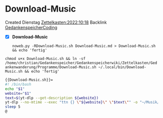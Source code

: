# Download-Music
Created Dienstag [Zettelkasten:2022:10:18]()
Backlink [GedankenspeicherCoding](../GedankenspeicherCoding.md)

- [X] **Download-Music**


  ``noweb.py -RDownload-Music.sh Download-Music.md > Download-Music.sh && echo 'fertig'``

``chmod u+x Download-Music.sh && ln -sf /home/christian/Gedankenspeicher/Gedankenspeicherwiki/Zettelkasten/Gedankenwanderung/Programme/Download-Music.sh ~/.local/bin/Download-Music.sh && echo 'fertig'``

```bash
{{Download-Music.sh}}=
#! /bin/bash
echo "$1"
website="$1"
text=$(yt-dlp --get-description ${website})
yt-dlp --no-mtime --exec "ttn {} \"${website}\" \"$text\"" -o "~/Musik/Favorieten-open/%(title)s.%(ext)s" --embed-thumbnail --format best --no-mtime --audio-quality 0 -i "${website}"
sleep 5
@
```

